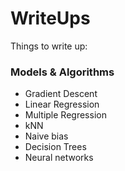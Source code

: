 # WriteUps

Things to write up:

### Models & Algorithms
- Gradient Descent
- Linear Regression
- Multiple Regression
- kNN
- Naive bias
- Decision Trees
- Neural networks
